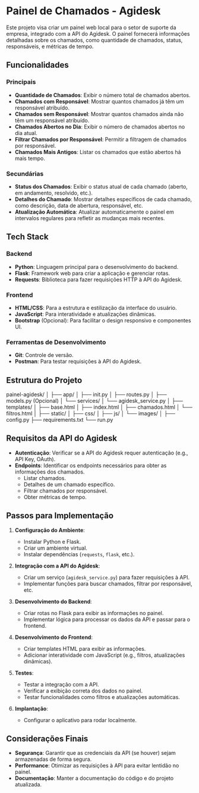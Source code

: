 # Painel de Chamados - Agidesk

Este projeto visa criar um painel web local para o setor de suporte da empresa, integrado com a API do Agidesk. O painel fornecerá informações detalhadas sobre os chamados, como quantidade de chamados, status, responsáveis, e métricas de tempo.

## Funcionalidades

### Principais
- **Quantidade de Chamados**: Exibir o número total de chamados abertos.
- **Chamados com Responsável**: Mostrar quantos chamados já têm um responsável atribuído.
- **Chamados sem Responsável**: Mostrar quantos chamados ainda não têm um responsável atribuído.
- **Chamados Abertos no Dia**: Exibir o número de chamados abertos no dia atual.
- **Filtrar Chamados por Responsável**: Permitir a filtragem de chamados por responsável.
- **Chamados Mais Antigos**: Listar os chamados que estão abertos há mais tempo.

### Secundárias
- **Status dos Chamados**: Exibir o status atual de cada chamado (aberto, em andamento, resolvido, etc.).
- **Detalhes do Chamado**: Mostrar detalhes específicos de cada chamado, como descrição, data de abertura, responsável, etc.
- **Atualização Automática**: Atualizar automaticamente o painel em intervalos regulares para refletir as mudanças mais recentes.

## Tech Stack

### Backend
- **Python**: Linguagem principal para o desenvolvimento do backend.
- **Flask**: Framework web para criar a aplicação e gerenciar rotas.
- **Requests**: Biblioteca para fazer requisições HTTP à API do Agidesk.

### Frontend
- **HTML/CSS**: Para a estrutura e estilização da interface do usuário.
- **JavaScript**: Para interatividade e atualizações dinâmicas.
- **Bootstrap** (Opcional): Para facilitar o design responsivo e componentes UI.

### Ferramentas de Desenvolvimento
- **Git**: Controle de versão.
- **Postman**: Para testar requisições à API do Agidesk.

## Estrutura do Projeto
painel-agidesk/
│
├── app/
│ ├── init.py
│ ├── routes.py
│ ├── models.py (Opcional)
│ └── services/
│ └── agidesk_service.py
│
├── templates/
│ ├── base.html
│ ├── index.html
│ ├── chamados.html
│ └── filtros.html
│
├── static/
│ ├── css/
│ ├── js/
│ └── images/
│
├── config.py
├── requirements.txt
└── run.py

## Requisitos da API do Agidesk

- **Autenticação**: Verificar se a API do Agidesk requer autenticação (e.g., API Key, OAuth).
- **Endpoints**: Identificar os endpoints necessários para obter as informações dos chamados.
  - Listar chamados.
  - Detalhes de um chamado específico.
  - Filtrar chamados por responsável.
  - Obter métricas de tempo.

## Passos para Implementação

1. **Configuração do Ambiente**:
   - Instalar Python e Flask.
   - Criar um ambiente virtual.
   - Instalar dependências (`requests`, `flask`, etc.).

2. **Integração com a API do Agidesk**:
   - Criar um serviço (`agidesk_service.py`) para fazer requisições à API.
   - Implementar funções para buscar chamados, filtrar por responsável, etc.

3. **Desenvolvimento do Backend**:
   - Criar rotas no Flask para exibir as informações no painel.
   - Implementar lógica para processar os dados da API e passar para o frontend.

4. **Desenvolvimento do Frontend**:
   - Criar templates HTML para exibir as informações.
   - Adicionar interatividade com JavaScript (e.g., filtros, atualizações dinâmicas).

5. **Testes**:
   - Testar a integração com a API.
   - Verificar a exibição correta dos dados no painel.
   - Testar funcionalidades como filtros e atualizações automáticas.

6. **Implantação**:
   - Configurar o aplicativo para rodar localmente.

## Considerações Finais

- **Segurança**: Garantir que as credenciais da API (se houver) sejam armazenadas de forma segura.
- **Performance**: Otimizar as requisições à API para evitar lentidão no painel.
- **Documentação**: Manter a documentação do código e do projeto atualizada.